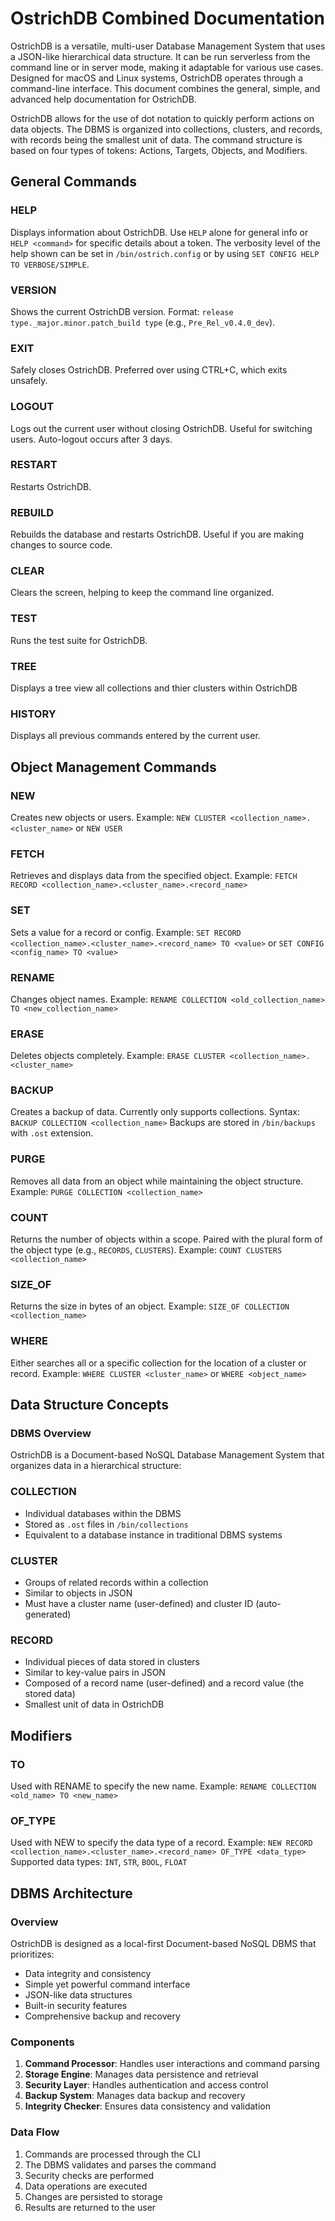 # OstrichDB Combined Documentation

OstrichDB is a versatile, multi-user Database Management System that uses a JSON-like hierarchical data structure. It can be run serverless from the command line or in server mode, making it adaptable for various use cases. Designed for macOS and Linux systems, OstrichDB operates through a command-line interface. This document combines the general, simple, and advanced help documentation for OstrichDB.

OstrichDB allows for the use of dot notation to quickly perform actions on data objects. The DBMS is organized into collections, clusters, and records, with records being the smallest unit of data. The command structure is based on four types of tokens: Actions, Targets, Objects, and Modifiers.

## General Commands

### HELP
Displays information about OstrichDB. Use `HELP` alone for general info or `HELP <command>` for specific details about a token. The verbosity level of the help shown can be set in `/bin/ostrich.config` or by using `SET CONFIG HELP TO VERBOSE/SIMPLE`.

### VERSION
Shows the current OstrichDB version. Format: `release type._major.minor.patch_build type` (e.g., `Pre_Rel_v0.4.0_dev`).

### EXIT
Safely closes OstrichDB. Preferred over using CTRL+C, which exits unsafely.

### LOGOUT
Logs out the current user without closing OstrichDB. Useful for switching users. Auto-logout occurs after 3 days.

### RESTART
Restarts OstrichDB.

### REBUILD
Rebuilds the database and restarts OstrichDB. Useful if you are making changes to source code.

### CLEAR
Clears the screen, helping to keep the command line organized.

### TEST
Runs the test suite for OstrichDB.

### TREE
Displays a tree view all collections and thier clusters within OstrichDB

### HISTORY
Displays all previous commands entered by the current user.



## Object Management Commands

### NEW
Creates new objects or users.
Example: `NEW CLUSTER <collection_name>.<cluster_name>` 
or
`NEW USER`

### FETCH
Retrieves and displays data from the specified object.
Example: `FETCH RECORD <collection_name>.<cluster_name>.<record_name>` 

### SET
Sets a value for a record or config.
Example: `SET RECORD <collection_name>.<cluster_name>.<record_name> TO <value>` 
or 
`SET CONFIG <config_name> TO <value>`

### RENAME
Changes object names.
Example: `RENAME COLLECTION <old_collection_name> TO <new_collection_name>`

### ERASE
Deletes objects completely.
Example: `ERASE CLUSTER <collection_name>.<cluster_name>`

### BACKUP
Creates a backup of data. Currently only supports collections.
Syntax: `BACKUP COLLECTION <collection_name>`
Backups are stored in `/bin/backups` with `.ost` extension.

### PURGE
Removes all data from an object while maintaining the object structure.
Example: `PURGE COLLECTION <collection_name>`

### COUNT
Returns the number of objects within a scope. Paired with the plural form of the object type (e.g., `RECORDS`, `CLUSTERS`).
Example: `COUNT CLUSTERS <collection_name>`

### SIZE_OF
Returns the size in bytes of an object.
Example: `SIZE_OF COLLECTION <collection_name>`

### WHERE
Either searches all or a specific collection for the location of a cluster or record.
Example: `WHERE CLUSTER <cluster_name>`
or
`WHERE <object_name>`

## Data Structure Concepts

### DBMS Overview
OstrichDB is a Document-based NoSQL Database Management System that organizes data in a hierarchical structure:

### COLLECTION
- Individual databases within the DBMS
- Stored as `.ost` files in `/bin/collections`
- Equivalent to a database instance in traditional DBMS systems

### CLUSTER
- Groups of related records within a collection
- Similar to objects in JSON
- Must have a cluster name (user-defined) and cluster ID (auto-generated)

### RECORD
- Individual pieces of data stored in clusters
- Similar to key-value pairs in JSON
- Composed of a record name (user-defined) and a record value (the stored data)
- Smallest unit of data in OstrichDB

## Modifiers

### TO
Used with RENAME to specify the new name.
Example: `RENAME COLLECTION <old_name> TO <new_name>`


### OF_TYPE
Used with NEW to specify the data type of a record.
Example: `NEW RECORD <collection_name>.<cluster_name>.<record_name> OF_TYPE <data_type>`
Supported data types: `INT`, `STR`, `BOOL`, `FLOAT`

## DBMS Architecture

### Overview
OstrichDB is designed as a local-first Document-based NoSQL DBMS that prioritizes:
- Data integrity and consistency
- Simple yet powerful command interface
- JSON-like data structures
- Built-in security features
- Comprehensive backup and recovery

### Components
1. **Command Processor**: Handles user interactions and command parsing
2. **Storage Engine**: Manages data persistence and retrieval
3. **Security Layer**: Handles authentication and access control
4. **Backup System**: Manages data backup and recovery
5. **Integrity Checker**: Ensures data consistency and validation

### Data Flow
1. Commands are processed through the CLI
2. The DBMS validates and parses the command
3. Security checks are performed
4. Data operations are executed
5. Changes are persisted to storage
6. Results are returned to the user
